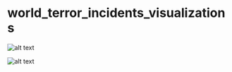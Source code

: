 # world_terror_incidents_visualizations

![alt text](https://github.com/johnfkraus/world_terror_incidents_visualizations/blob/master/superset-8-979-terror-incidents-december-2009-to-september-2010-2024-03-21T20-14-30.978Z.jpg "8,979 Terror Incidents Represented Graphically Across Time, Location, Perpetrators and Weapons")

![alt text](https://github.com/johnfkraus/world_terror_incidents_visualizations/blob/master/tibco_spotfire_rendering.png "Terrorist Incidents Represented Graphically Across Time, Location, Perpetrators and Weapons")
